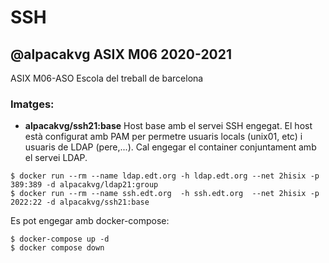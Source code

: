 # SSH

## @alpacakvg ASIX M06 2020-2021

ASIX M06-ASO Escola del treball de barcelona

### Imatges:

* **alpacakvg/ssh21:base** Host base amb el servei SSH engegat. El host està configurat 
  amb PAM per permetre usuaris locals (unix01, etc) i usuaris de LDAP (pere,...). Cal
  engegar el container conjuntament amb el servei LDAP.

```
$ docker run --rm --name ldap.edt.org -h ldap.edt.org --net 2hisix -p 389:389 -d alpacakvg/ldap21:group 
$ docker run --rm --name ssh.edt.org  -h ssh.edt.org  --net 2hisix -p 2022:22 -d alpacakvg/ssh21:base
```

Es pot engegar amb docker-compose:
```
$ docker-compose up -d
$ docker compose down
```

